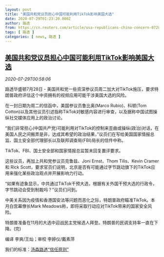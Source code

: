 ```yaml
---
layout: post
title: "美国共和党议员担心中国可能利用TikTok影响美国大选"
date: 2020-07-29T01:23:20.000Z
author: 路透
from: https://cn.reuters.com/article/usa-republicans-china-concern-0728-tues-idCNKCS24U02X
tags: [ 路透 ]
categories: [ news, 路透 ]
---
```

<!--1595985800000-->
[美国共和党议员担心中国可能利用TikTok影响美国大选](https://cn.reuters.com/article/usa-republicans-china-concern-0728-tues-idCNKCS24U02X)
------

<div>
<div><i>2020-07-29T00:58:06</i></div><div class="StandardArticleBody_body"><p>路透华盛顿7月28日 - 美国共和党一些资深参议员周二加大对TikTok施压，要求特朗普政府评估这个中资拥有的视频应用可能干涉美国大选的风险。 </p><p>在一封日期为周二的信函中，美国参议员鲁比奥(Marco Rubio)、科顿(Tom Cotton)以及其他议员引述指称TikTok对敏感内容进行审查，以及据称中国试图操纵社交媒体应用上的政治讨论。 </p><p>“我们非常担心(中国共产党)可能利用对TikTok的控制来歪曲或操纵(政治)对话，在美国人民之间搬弄是非，达成其希望的政治结果，”议员们在写给美国国家情报总监、国土安全部代理部长以及联邦调查局(FBI)局长的信件中称。 </p><p>TikTok、FBI、国土安全部和国家情报总监暂未回复置评要求。 </p><p>这些议员，再加上共和党参议员克鲁兹、Joni Ernst、Thom Tilis、Kevin Cramer和 Rick Scott，要求官员们说明，北京是否有可能通过字节跳动旗下的TikTok应用来强化某些政治观点并开展影响力行动。 </p><p>“如果有迹象显示，中共通过TikTok干预大选，根据有关外国干预大选的行政令，字节跳动会受到制裁吗？”议员们问到。 </p><p>中美关系因为疫情和香港国安法等问题而恶化之际，特朗普政府瞄准TikTok。本月白宫幕僚长Mark Meadows称，即将采取行动应对TikTok带来的国家安全风险。 </p><p>特朗普准备在11月的大选中迎战民主党候选人拜登。特朗普的民调支持率一直在下降。(完) </p><div class="Attribution_container"><div class="Attribution_attribution"><p class="Attribution_content">编译 李爽/王灿；审校 李婷仪/戴素萍 </p></div></div><div class="StandardArticleBody_trustBadgeContainer"><span class="StandardArticleBody_trustBadgeTitle">我们的标准：</span><span class="trustBadgeUrl"><a href="https://www.thomsonreuters.cn/content/dam/openweb/documents/pdf/china/brochures/about-us-1.pdf">汤森路透“信任原则”</a></span></div></div>
</div>
